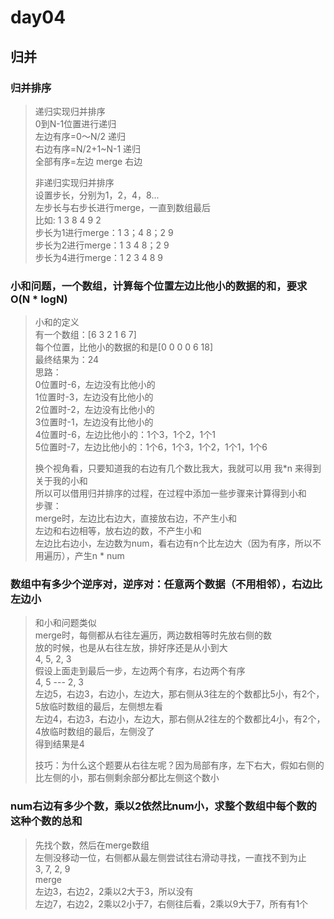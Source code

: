 # day04

## 归并

### 归并排序

> 递归实现归并排序    
> 0到N-1位置进行递归    
> 左边有序=0～N/2 递归    
> 右边有序=N/2+1~N-1 递归   
> 全部有序=左边 merge 右边
>
> 非递归实现归并排序    
> 设置步长，分别为1，2，4，8...    
> 左步长与右步长进行merge，一直到数组最后   
> 比如: 1 3 8 4 9 2    
> 步长为1进行merge：1 3；4 8；2 9     
> 步长为2进行merge：1 3 4 8；2 9    
> 步长为4进行merge：1 2 3 4 8 9

### 小和问题，一个数组，计算每个位置左边比他小的数据的和，要求O(N * logN)

> 小和的定义    
> 有一个数组：[6 3 2 1 6 7]      
> 每个位置，比他小的数据的和是[0 0 0 0 6 18]    
> 最终结果为：24    
> 思路：   
> 0位置时-6，左边没有比他小的    
> 1位置时-3，左边没有比他小的    
> 2位置时-2，左边没有比他小的    
> 3位置时-1，左边没有比他小的    
> 4位置时-6，左边比他小的：1个3，1个2，1个1    
> 5位置时-7，左边比他小的：1个6，1个3，1个2，1个1，1个6    
> 
> 换个视角看，只要知道我的右边有几个数比我大，我就可以用 我*n 来得到关于我的小和    
> 所以可以借用归并排序的过程，在过程中添加一些步骤来计算得到小和    
> 步骤：      
> merge时，左边比右边大，直接放右边，不产生小和     
> 左边和右边相等，放右边的数，不产生小和    
> 左边比右边小，左边数为num，看右边有n个比左边大（因为有序，所以不用遍历），产生n * num

### 数组中有多少个逆序对，逆序对：任意两个数据（不用相邻），右边比左边小
> 和小和问题类似   
> merge时，每侧都从右往左遍历，两边数相等时先放右侧的数   
> 放的时候，也是从右往左放，排好序还是从小到大    
> 4, 5, 2, 3   
> 假设上面走到最后一步，左边两个有序，右边两个有序    
> 4, 5 --- 2, 3     
> 左边5，右边3，右边小，左边大，那右侧从3往左的个数都比5小，有2个，5放临时数组的最后，左侧想左看         
> 左边4，右边3，右边小，左边大，那右侧从2往左的个数都比4小，有2个，4放临时数组的最后，左侧没了   
> 得到结果是4   
>  
> 技巧：为什么这个题要从右往左呢？因为局部有序，左下右大，假如右侧的比左侧的小，那右侧剩余部分都比左侧这个数小   

### num右边有多少个数，乘以2依然比num小，求整个数组中每个数的这种个数的总和
> 先找个数，然后在merge数组    
> 左侧没移动一位，右侧都从最左侧尝试往右滑动寻找，一直找不到为止      
> 3, 7, 2, 9   
> merge    
> 左边3，右边2，2乘以2大于3，所以没有    
> 左边7，右边2，2乘以2小于7，右侧往后看，2乘以9大于7，所有有1个    